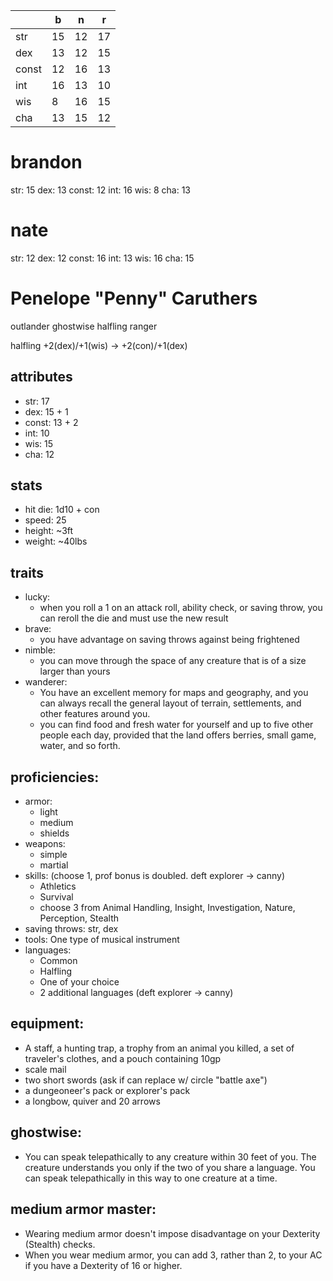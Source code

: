 | | b | n | r |
| - | - | - | - |
| str | 15 | 12 | 17 |
| dex | 13 | 12 | 15 |
| const | 12 | 16 | 13 |
| int | 16 | 13 | 10 |
| wis | 8 | 16 | 15 |
| cha | 13 | 15 | 12 |

# brandon
str: 15
dex: 13
const: 12
int: 16
wis: 8
cha: 13

# nate
str: 12
dex: 12
const: 16
int: 13
wis: 16
cha: 15

# Penelope "Penny" Caruthers
outlander ghostwise halfling ranger

halfling +2(dex)/+1(wis) -> +2(con)/+1(dex)

## attributes
- str: 17
- dex: 15 + 1
- const: 13 + 2
- int: 10
- wis: 15 
- cha: 12

## stats
- hit die: 1d10 + con
- speed: 25
- height: ~3ft
- weight: ~40lbs

## traits
- lucky: 
    - when you roll a 1 on an attack roll, ability check, or saving throw, you can reroll the die and must use the new result
- brave: 
    - you have advantage on saving throws against being frightened
- nimble: 
    - you can move through the space of any creature that is of a size larger than yours
- wanderer: 
    - You have an excellent memory for maps and geography, and you can always recall the general layout of terrain, settlements, and other features around you. 
    - you can find food and fresh water for yourself and up to five other people each day, provided that the land offers berries, small game, water, and so forth.

## proficiencies:
- armor: 
    - light
    - medium
    - shields
- weapons: 
    - simple
    - martial
- skills: (choose 1, prof bonus is doubled. deft explorer -> canny)
    - Athletics
    - Survival
    - choose 3 from Animal Handling, Insight, Investigation, Nature, Perception, Stealth
- saving throws: str, dex
- tools: One type of musical instrument
- languages: 
    - Common
    - Halfling
    - One of your choice
    - 2 additional languages (deft explorer -> canny)

## equipment:
- A staff, a hunting trap, a trophy from an animal you killed, a set of traveler's clothes, and a pouch containing 10gp
- scale mail
- two short swords (ask if can replace w/ circle "battle axe")
- a dungeoneer's pack or explorer's pack
- a longbow, quiver and 20 arrows

## ghostwise:
- You can speak telepathically to any creature within 30 feet of you. The creature understands you only if the two of you share a language. You can speak telepathically in this way to one creature at a time.

## medium armor master:
- Wearing medium armor doesn't impose disadvantage on your Dexterity (Stealth) checks.
- When you wear medium armor, you can add 3, rather than 2, to your AC if you have a Dexterity of 16 or higher.
